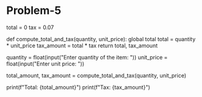 # Problem-5
total = 0
tax = 0.07

def compute_total_and_tax(quantity, unit_price):
    global total
    total = quantity * unit_price
    tax_amount = total * tax
    return total, tax_amount

quantity = float(input("Enter quantity of the item: "))
unit_price = float(input("Enter unit price: "))

total_amount, tax_amount = compute_total_and_tax(quantity, unit_price)

print(f"Total: {total_amount}")
print(f"Tax: {tax_amount}")
